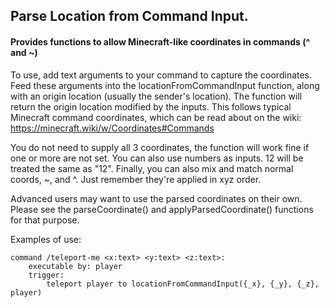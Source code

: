 
## Parse Location from Command Input.
#### Provides functions to allow Minecraft-like coordinates in commands (^ and ~)


To use, add text arguments to your command to capture the coordinates.
Feed these arguments into the locationFromCommandInput function, 
along with an origin location (usually the sender's location).
The function will return the origin location modified by the inputs.
This follows typical Minecraft command coordinates, which can be read about on the wiki:
https://minecraft.wiki/w/Coordinates#Commands


You do not need to supply all 3 coordinates, the function will work fine if one or more are not set.
You can also use numbers as inputs. 12 will be treated the same as "12".
Finally, you can also mix and match normal coords, ~, and ^. Just remember they're applied in xyz order.


Advanced users may want to use the parsed coordinates on their own. 
Please see the parseCoordinate() and applyParsedCoordinate() functions for that purpose.


Examples of use:
```
command /teleport-me <x:text> <y:text> <z:text>:
    executable by: player
    trigger:
        teleport player to locationFromCommandInput({_x}, {_y}, {_z}, player)
```